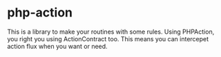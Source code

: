 # php-action
This is a library to make your routines with some rules. Using PHPAction, you right you using ActionContract too. This means you can intercepet action flux when you want or need.
